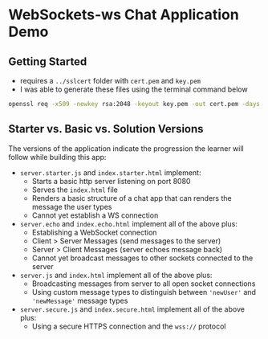 # WebSockets-ws Chat Application Demo

## Getting Started

* requires a `../sslcert` folder with `cert.pem` and `key.pem`
* I was able to generate these files using the terminal command below

```sh
openssl req -x509 -newkey rsa:2048 -keyout key.pem -out cert.pem -days 100 -nodes
```

## Starter vs. Basic vs. Solution Versions

The versions of the application indicate the progression the learner will follow while building this app:

* `server.starter.js` and `index.starter.html` implement:
  * Starts a basic http server listening on port 8080
  * Serves the `index.html` file
  * Renders a basic structure of a chat app that can renders the message the user types
  * Cannot yet establish a WS connection
* `server.echo` and `index.echo.html` implement all of the above plus:
  * Establishing a WebSocket connection
  * Client > Server Messages (send messages to the server)
  * Server > Client Messages (server echoes message back)
  * Cannot yet broadcast messages to other sockets connected to the server
* `server.js` and `index.html` implement all of the above plus:
  * Broadcasting messages from server to all open socket connections
  * Using custom message types to distinguish between `'newUser'` and `'newMessage'` message types
* `server.secure.js` and `index.secure.html` implement all of the above plus:
  * Using a secure HTTPS connection and the `wss://` protocol
  